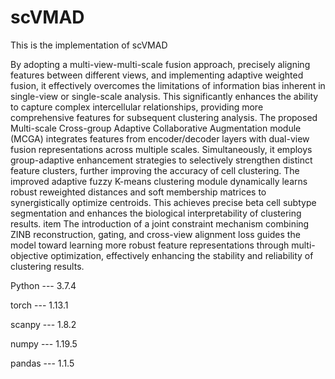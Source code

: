 # scVMAD
This is the implementation of scVMAD


 By adopting a multi-view-multi-scale fusion approach, precisely  aligning features between different views, and implementing adaptive weighted fusion, it effectively overcomes the limitations of information bias inherent in single-view or single-scale analysis. This significantly enhances the ability to capture complex intercellular relationships, providing more comprehensive features for subsequent clustering analysis.
The proposed Multi-scale Cross-group Adaptive Collaborative Augmentation module (MCGA) integrates features from encoder/decoder layers with dual-view fusion representations across multiple scales. Simultaneously, it employs group-adaptive enhancement strategies to selectively strengthen distinct feature clusters, further improving the accuracy of cell clustering.
The improved adaptive fuzzy K-means clustering module dynamically learns robust reweighted distances and soft membership matrices to synergistically optimize centroids. This achieves precise beta cell subtype segmentation and enhances the biological interpretability of clustering results.
item The introduction of a joint constraint mechanism combining ZINB reconstruction, gating, and cross-view alignment loss guides the model toward learning more robust feature representations through multi-objective optimization, effectively enhancing the stability and reliability of clustering results.

Python --- 3.7.4

torch --- 1.13.1

scanpy --- 1.8.2

numpy --- 1.19.5

pandas --- 1.1.5
